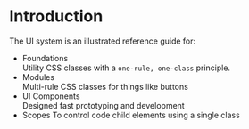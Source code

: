 # Introduction

The UI system is an illustrated reference guide for:

- Foundations  
  Utility CSS classes with a `one-rule, one-class` principle.
- Modules  
  Multi-rule CSS classes for things like buttons
- UI Components  
  Designed fast prototyping and development
- Scopes
  To control code child elements using a single class
